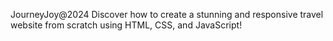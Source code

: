 JourneyJoy@2024
Discover how to create a stunning and responsive travel website from scratch using HTML, CSS, and JavaScript!
